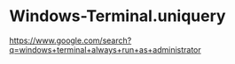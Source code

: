 # Windows-Terminal.uniquery
https://www.google.com/search?q=windows+terminal+always+run+as+administrator
